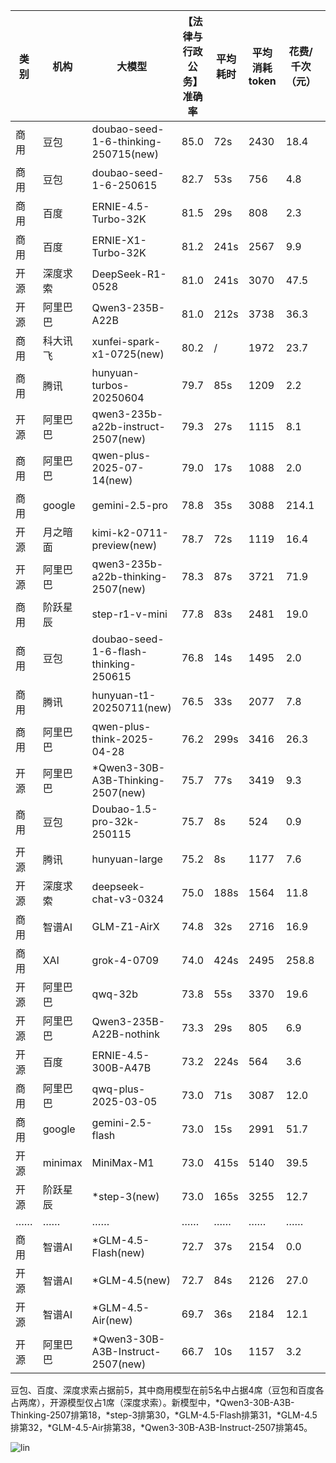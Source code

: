 
|类别|机构|大模型|【法律与行政公务】准确率|平均耗时|平均消耗token|花费/千次（元）|排名（准确率）|
|---|---|-----|-------------------|-------|-----------|-----------|-----------|
|商用|豆包|doubao-seed-1-6-thinking-250715(new)|85.0|72s|2430|18.4|1|
|商用|豆包|doubao-seed-1-6-250615|82.7|53s|756|4.8|2|
|商用|百度|ERNIE-4.5-Turbo-32K|81.5|29s|808|2.3|3|
|商用|百度|ERNIE-X1-Turbo-32K|81.2|241s|2567|9.9|4|
|开源|深度求索|DeepSeek-R1-0528|81.0|241s|3070|47.5|5|
|开源|阿里巴巴|Qwen3-235B-A22B|81.0|212s|3738|36.3|6|
|商用|科大讯飞|xunfei-spark-x1-0725(new)|80.2|/|1972|23.7|7|
|商用|腾讯|hunyuan-turbos-20250604|79.7|85s|1209|2.2|8|
|开源|阿里巴巴|qwen3-235b-a22b-instruct-2507(new)|79.3|27s|1115|8.1|9|
|商用|阿里巴巴|qwen-plus-2025-07-14(new)|79.0|17s|1088|2.0|10|
|商用|google|gemini-2.5-pro|78.8|35s|3088|214.1|11|
|开源|月之暗面|kimi-k2-0711-preview(new)|78.7|72s|1119|16.4|12|
|开源|阿里巴巴|qwen3-235b-a22b-thinking-2507(new)|78.3|87s|3721|71.9|13|
|商用|阶跃星辰|step-r1-v-mini|77.8|83s|2481|19.0|14|
|商用|豆包|doubao-seed-1-6-flash-thinking-250615|76.8|14s|1495|2.0|15|
|商用|腾讯|hunyuan-t1-20250711(new)|76.5|33s|2077|7.8|16|
|商用|阿里巴巴|qwen-plus-think-2025-04-28|76.2|299s|3416|26.3|17|
|开源|阿里巴巴|*Qwen3-30B-A3B-Thinking-2507(new)|75.7|77s|3419|9.3|18|
|商用|豆包|Doubao-1.5-pro-32k-250115|75.7|8s|524|0.9|19|
|开源|腾讯|hunyuan-large|75.2|8s|1177|7.6|20|
|开源|深度求索|deepseek-chat-v3-0324|75.0|188s|1564|11.8|21|
|商用|智谱AI|GLM-Z1-AirX|74.8|32s|2716|16.9|22|
|商用|XAI|grok-4-0709|74.0|424s|2495|258.8|23|
|开源|阿里巴巴|qwq-32b|73.8|55s|3370|19.6|24|
|开源|阿里巴巴|Qwen3-235B-A22B-nothink|73.3|29s|805|6.9|25|
|开源|百度|ERNIE-4.5-300B-A47B|73.2|224s|564|3.6|26|
|商用|阿里巴巴|qwq-plus-2025-03-05|73.0|71s|3087|12.0|27|
|商用|google|gemini-2.5-flash|73.0|15s|2991|51.7|28|
|开源|minimax|MiniMax-M1|73.0|415s|5140|39.5|29|
|开源|阶跃星辰|*step-3(new)|73.0|165s|3255|12.7|30|
|……|……|……|……|……|……|……|……|
|商用|智谱AI|*GLM-4.5-Flash(new)|72.7|37s|2154|0.0|31|
|开源|智谱AI|*GLM-4.5(new)|72.7|84s|2126|27.0|32|
|开源|智谱AI|*GLM-4.5-Air(new)|69.7|36s|2184|12.1|38|
|开源|阿里巴巴|*Qwen3-30B-A3B-Instruct-2507(new)|66.7|10s|1157|3.2|45|<br><br>


豆包、百度、深度求索占据前5，其中商用模型在前5名中占据4席（豆包和百度各占两席），开源模型仅占1席（深度求索）。新模型中，*Qwen3-30B-A3B-Thinking-2507排第18，*step-3排第30，*GLM-4.5-Flash排第31，*GLM-4.5排第32，*GLM-4.5-Air排第38，*Qwen3-30B-A3B-Instruct-2507排第45。

![lin](../pic/法律与行政公务.png)
